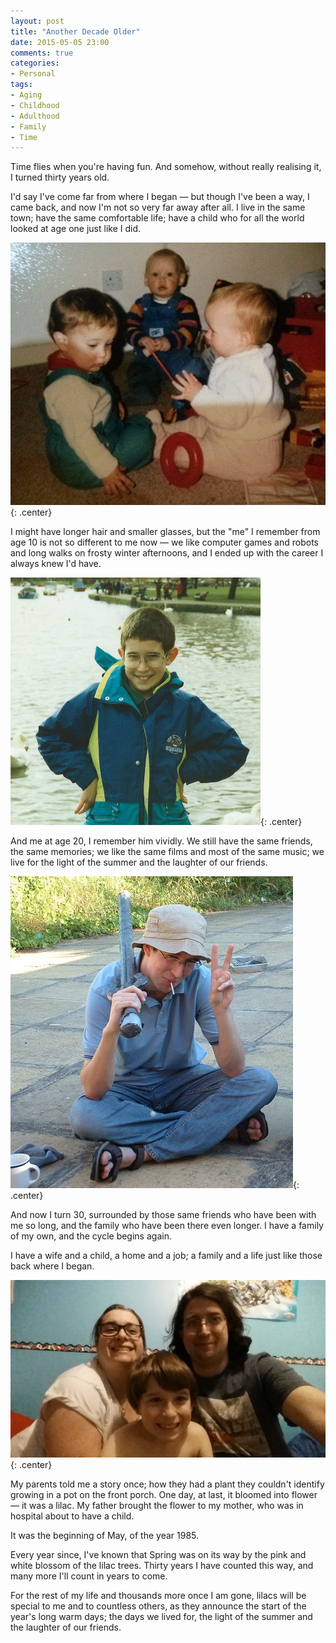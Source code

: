 ```yaml
---
layout: post
title: "Another Decade Older"
date: 2015-05-05 23:00
comments: true
categories: 
- Personal
tags:
- Aging
- Childhood
- Adulthood
- Family
- Time
---
```


Time flies when you're having fun. And somehow, without really realising it, I turned thirty years old.

I'd say I've come far from where I began &mdash; but though I've been a way, I came back, and now I'm not so very far away after all. I live in the same town; have the same comfortable life; have a child who for all the world looked at age one just like I did.

![Me, age zero](/img/blog/2015/age0.jpg){: .center}

I might have longer hair and smaller glasses, but the "me" I remember from age 10 is not so different to me now &mdash; we like computer games and robots and long walks on frosty winter afternoons, and I ended up with the career I always knew I'd have.

![Me, age ten](/img/blog/2015/age10.jpg){: .center}

And me at age 20, I remember him vividly. We still have the same friends, the same memories; we like the same films and most of the same music; we live for the light of the summer and the laughter of our friends.

![Me, age twenty](/img/blog/2015/age20.jpg){: .center}

And now I turn 30, surrounded by those same friends who have been with me so long, and the family who have been there even longer. I have a family of my own, and the cycle begins again.

I have a wife and a child, a home and a job; a family and a life just like those back where I began.

![Me, age thirty](/img/blog/2015/age30.jpg){: .center}

My parents told me a story once; how they had a plant they couldn't identify growing in a pot on the front porch. One day, at last, it bloomed into flower &mdash; it was a lilac. My father brought the flower to my mother, who was in hospital about to have a child.

It was the beginning of May, of the year 1985.

Every year since, I've known that Spring was on its way by the pink and white blossom of the lilac trees. Thirty years I have counted this way, and many more I'll count in years to come.

For the rest of my life and thousands more once I am gone, lilacs will be special to me and to countless others, as they announce the start of the year's long warm days; the days we lived for, the light of the summer and the laughter of our friends.
